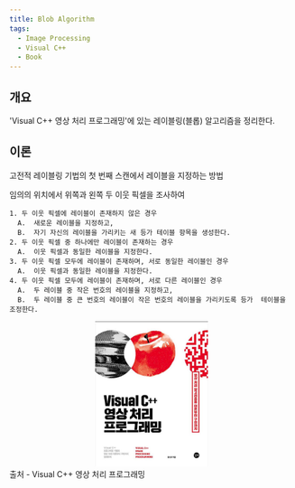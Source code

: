 ```yaml
---
title: Blob Algorithm 
tags:
  - Image Processing
  - Visual C++
  - Book
---
```


## 개요

  'Visual C++ 영상 처리 프로그래밍'에 있는 레이블링(블롭) 알고리즘을 정리한다.
<!--more-->

## 이론
 고전적 레이블링 기법의 첫 번째 스캔에서 레이블을 지정하는 방법

임의의 위치에서 위쪽과 왼쪽 두 이웃 픽셀을 조사하여

	1. 두 이웃 픽셀에 레이블이 존재하지 않은 경우
	  A.  새로운 레이블을 지정하고,
	  B.  자기 자신의 레이블을 가리키는 새 등가 테이블 항목을 생성한다.
	2. 두 이웃 픽셀 중 하나에만 레이블이 존재하는 경우
	  A.  이웃 픽셀과 동일한 레이블을 지정한다.
	3. 두 이웃 픽셀 모두에 레이블이 존재하며, 서로 동일한 레이블인 경우
	  A.  이웃 픽셀과 동일한 레이블을 지정한다.
	4. 두 이웃 픽셀 모두에 레이블이 존재하며, 서로 다른 레이블인 경우
	  A.  두 레이블 중 작은 번호의 레이블을 지정하고,
	  B.  두 레이블 중 큰 번호의 레이블이 작은 번호의 레이블을 가리키도록 등가  테이블을 조정한다.

<div class="card mb-3">
<center>
    <img src="/img/post/Blob.jpg" width="200"/>
	</center>
    <div class="card-body bg-light">
        <div class="card-text">
			출처 - Visual C++ 영상 처리 프로그래밍
        </div>
    </div>
</div>